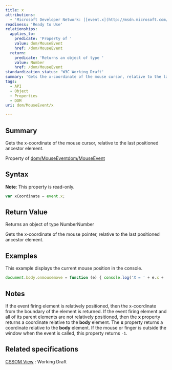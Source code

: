 ```yaml
---
title: x
attributions:
  - 'Microsoft Developer Network: [[event.x](http://msdn.microsoft.com/en-us/library/ie/ff974658(v=vs.85).aspx) Article]'
readiness: 'Ready to Use'
relationships:
  applies_to:
    predicate: 'Property of '
    value: dom/MouseEvent
    href: /dom/MouseEvent
  return:
    predicate: 'Returns an object of type '
    value: Number
    href: /dom/MouseEvent
standardization_status: 'W3C Working Draft'
summary: 'Gets the x-coordinate of the mouse cursor, relative to the last positioned ancestor element.'
tags:
  - API
  - Object
  - Properties
  - DOM
uri: dom/MouseEvent/x

---
```

## Summary

Gets the x-coordinate of the mouse cursor, relative to the last positioned ancestor element.

Property of [dom/MouseEvent](/dom/MouseEvent)[dom/MouseEvent](/dom/MouseEvent)

## Syntax

**Note**: This property is read-only.

``` js
var xCoordinate = event.x;
```

## Return Value

Returns an object of type NumberNumber

Gets the x-coordinate of the mouse pointer, relative to the last positioned ancestor element.

## Examples

This example displays the current mouse position in the console.

``` js
document.body.onmousemove = function (e) { console.log('X = ' + e.x + ' Y = " + e.y); }
```

## Notes

If the event firing element is relatively positioned, then the x-coordinate from the boundary of the element is returned. If the event firing element and all of its parent elements are not relatively positioned, then the **x** property returns a coordinate relative to the **body** element. The **x** property returns a coordinate relative to the **body** element. If the mouse or finger is outside the window when the event is called, this property returns `-1`.

## Related specifications

[CSSOM View](http://www.w3.org/TR/cssom-view/)
:   Working Draft
